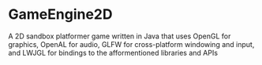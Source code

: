 # GameEngine2D
A 2D sandbox platformer game written in Java that uses OpenGL for graphics, OpenAL for audio, GLFW for cross-platform windowing and input, and LWJGL for bindings to the afformentioned libraries and APIs
